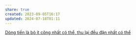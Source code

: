 ```yaml
---
share: true
created: 2023-09-05T16:17
updated: 2024-07-18T01:11
---
```

[Dòng tiền là bỏ ít công nhất có thể, thu lại đều đặn nhất có thể](./D%C3%B2ng%20ti%E1%BB%81n%20l%C3%A0%20b%E1%BB%8F%20%C3%ADt%20c%C3%B4ng%20nh%E1%BA%A5t%20c%C3%B3%20th%E1%BB%83,%20thu%20l%E1%BA%A1i%20%C4%91%E1%BB%81u%20%C4%91%E1%BA%B7n%20nh%E1%BA%A5t%20c%C3%B3%20th%E1%BB%83.md)